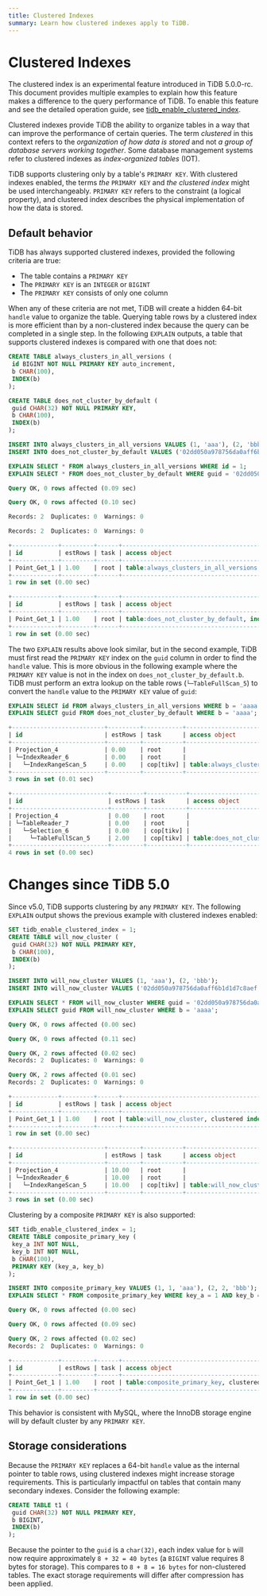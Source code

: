 ```yaml
---
title: Clustered Indexes
summary: Learn how clustered indexes apply to TiDB.
---
```


# Clustered Indexes

The clustered index is an experimental feature introduced in TiDB 5.0.0-rc. This document provides multiple examples to explain how this feature makes a difference to the query performance of TiDB. To enable this feature and see the detailed operation guide, see [tidb_enable_clustered_index](/system-variables.md#tidb_enable_clustered_index).

Clustered indexes provide TiDB the ability to organize tables in a way that can improve the performance of certain queries. The term _clustered_ in this context refers to the _organization of how data is stored_ and not _a group of database servers working together_. Some database management systems refer to clustered indexes as _index-organized tables_ (IOT).

TiDB supports clustering only by a table's `PRIMARY KEY`. With clustered indexes enabled, the terms _the_ `PRIMARY KEY` and _the clustered index_ might be used interchangeably. `PRIMARY KEY` refers to the constraint (a logical property), and clustered index describes the physical implementation of how the data is stored.

## Default behavior

TiDB has always supported clustered indexes, provided the following criteria are true:

- The table contains a `PRIMARY KEY`
- The `PRIMARY KEY` is an `INTEGER` or `BIGINT`
- The `PRIMARY KEY` consists of only one column

When any of these criteria are not met, TiDB will create a hidden 64-bit `handle` value to organize the table. Querying table rows by a clustered index is more efficient than by a non-clustered index because the query can be completed in a single step. In the following `EXPLAIN` outputs, a table that supports clustered indexes is compared with one that does not:

```sql
CREATE TABLE always_clusters_in_all_versions (
 id BIGINT NOT NULL PRIMARY KEY auto_increment,
 b CHAR(100),
 INDEX(b)
);

CREATE TABLE does_not_cluster_by_default (
 guid CHAR(32) NOT NULL PRIMARY KEY,
 b CHAR(100),
 INDEX(b)
);

INSERT INTO always_clusters_in_all_versions VALUES (1, 'aaa'), (2, 'bbb');
INSERT INTO does_not_cluster_by_default VALUES ('02dd050a978756da0aff6b1d1d7c8aef', 'aaa'), ('35bfbc09cb3c93d8ef032642521ac042', 'bbb');

EXPLAIN SELECT * FROM always_clusters_in_all_versions WHERE id = 1;
EXPLAIN SELECT * FROM does_not_cluster_by_default WHERE guid = '02dd050a978756da0aff6b1d1d7c8aef';
```

```sql
Query OK, 0 rows affected (0.09 sec)

Query OK, 0 rows affected (0.10 sec)

Records: 2  Duplicates: 0  Warnings: 0

Records: 2  Duplicates: 0  Warnings: 0

+-------------+---------+------+---------------------------------------+---------------+
| id          | estRows | task | access object                         | operator info |
+-------------+---------+------+---------------------------------------+---------------+
| Point_Get_1 | 1.00    | root | table:always_clusters_in_all_versions | handle:1      |
+-------------+---------+------+---------------------------------------+---------------+
1 row in set (0.00 sec)

+-------------+---------+------+--------------------------------------------------------+---------------+
| id          | estRows | task | access object                                          | operator info |
+-------------+---------+------+--------------------------------------------------------+---------------+
| Point_Get_1 | 1.00    | root | table:does_not_cluster_by_default, index:PRIMARY(guid) |               |
+-------------+---------+------+--------------------------------------------------------+---------------+
1 row in set (0.00 sec)
```

The two `EXPLAIN` results above look similar, but in the second example, TiDB must first read the `PRIMARY KEY` index on the `guid` column in order to find the `handle` value. This is more obvious in the following example where the `PRIMARY KEY` value is not in the index on `does_not_cluster_by_default.b`. TiDB must perform an extra lookup on the table rows (`└─TableFullScan_5`) to convert the `handle` value to the `PRIMARY KEY` value of `guid`:

```sql
EXPLAIN SELECT id FROM always_clusters_in_all_versions WHERE b = 'aaaa';
EXPLAIN SELECT guid FROM does_not_cluster_by_default WHERE b = 'aaaa';
```

```sql
+--------------------------+---------+-----------+---------------------------------------------------+-------------------------------------------------------+
| id                       | estRows | task      | access object                                     | operator info                                         |
+--------------------------+---------+-----------+---------------------------------------------------+-------------------------------------------------------+
| Projection_4             | 0.00    | root      |                                                   | test.always_clusters_in_all_versions.id               |
| └─IndexReader_6          | 0.00    | root      |                                                   | index:IndexRangeScan_5                                |
|   └─IndexRangeScan_5     | 0.00    | cop[tikv] | table:always_clusters_in_all_versions, index:b(b) | range:["aaaa","aaaa"], keep order:false, stats:pseudo |
+--------------------------+---------+-----------+---------------------------------------------------+-------------------------------------------------------+
3 rows in set (0.01 sec)

+---------------------------+---------+-----------+-----------------------------------+------------------------------------------------+
| id                        | estRows | task      | access object                     | operator info                                  |
+---------------------------+---------+-----------+-----------------------------------+------------------------------------------------+
| Projection_4              | 0.00    | root      |                                   | test.does_not_cluster_by_default.guid          |
| └─TableReader_7           | 0.00    | root      |                                   | data:Selection_6                               |
|   └─Selection_6           | 0.00    | cop[tikv] |                                   | eq(test.does_not_cluster_by_default.b, "aaaa") |
|     └─TableFullScan_5     | 2.00    | cop[tikv] | table:does_not_cluster_by_default | keep order:false, stats:pseudo                 |
+---------------------------+---------+-----------+-----------------------------------+------------------------------------------------+
4 rows in set (0.00 sec)
```

# Changes since TiDB 5.0

Since v5.0, TiDB supports clustering by any `PRIMARY KEY`. The following `EXPLAIN` output shows the previous example with clustered indexes enabled:

```sql
SET tidb_enable_clustered_index = 1;
CREATE TABLE will_now_cluster (
 guid CHAR(32) NOT NULL PRIMARY KEY,
 b CHAR(100),
 INDEX(b)
);

INSERT INTO will_now_cluster VALUES (1, 'aaa'), (2, 'bbb');
INSERT INTO will_now_cluster VALUES ('02dd050a978756da0aff6b1d1d7c8aef', 'aaa'), ('35bfbc09cb3c93d8ef032642521ac042', 'bbb');

EXPLAIN SELECT * FROM will_now_cluster WHERE guid = '02dd050a978756da0aff6b1d1d7c8aef';
EXPLAIN SELECT guid FROM will_now_cluster WHERE b = 'aaaa';
```

```sql
Query OK, 0 rows affected (0.00 sec)

Query OK, 0 rows affected (0.11 sec)

Query OK, 2 rows affected (0.02 sec)
Records: 2  Duplicates: 0  Warnings: 0

Query OK, 2 rows affected (0.01 sec)
Records: 2  Duplicates: 0  Warnings: 0

+-------------+---------+------+-------------------------------------------------------+---------------+
| id          | estRows | task | access object                                         | operator info |
+-------------+---------+------+-------------------------------------------------------+---------------+
| Point_Get_1 | 1.00    | root | table:will_now_cluster, clustered index:PRIMARY(guid) |               |
+-------------+---------+------+-------------------------------------------------------+---------------+
1 row in set (0.00 sec)

+--------------------------+---------+-----------+------------------------------------+-------------------------------------------------------+
| id                       | estRows | task      | access object                      | operator info                                         |
+--------------------------+---------+-----------+------------------------------------+-------------------------------------------------------+
| Projection_4             | 10.00   | root      |                                    | test.will_now_cluster.guid                            |
| └─IndexReader_6          | 10.00   | root      |                                    | index:IndexRangeScan_5                                |
|   └─IndexRangeScan_5     | 10.00   | cop[tikv] | table:will_now_cluster, index:b(b) | range:["aaaa","aaaa"], keep order:false, stats:pseudo |
+--------------------------+---------+-----------+------------------------------------+-------------------------------------------------------+
3 rows in set (0.00 sec)
```

Clustering by a composite `PRIMARY KEY` is also supported:

```sql
SET tidb_enable_clustered_index = 1;
CREATE TABLE composite_primary_key (
 key_a INT NOT NULL,
 key_b INT NOT NULL,
 b CHAR(100),
 PRIMARY KEY (key_a, key_b)
);

INSERT INTO composite_primary_key VALUES (1, 1, 'aaa'), (2, 2, 'bbb');
EXPLAIN SELECT * FROM composite_primary_key WHERE key_a = 1 AND key_b = 2;
```

```sql
Query OK, 0 rows affected (0.00 sec)

Query OK, 0 rows affected (0.09 sec)

Query OK, 2 rows affected (0.02 sec)
Records: 2  Duplicates: 0  Warnings: 0

+-------------+---------+------+--------------------------------------------------------------------+---------------+
| id          | estRows | task | access object                                                      | operator info |
+-------------+---------+------+--------------------------------------------------------------------+---------------+
| Point_Get_1 | 1.00    | root | table:composite_primary_key, clustered index:PRIMARY(key_a, key_b) |               |
+-------------+---------+------+--------------------------------------------------------------------+---------------+
1 row in set (0.00 sec)
```

This behavior is consistent with MySQL, where the InnoDB storage engine will by default cluster by any `PRIMARY KEY`.

## Storage considerations

Because the `PRIMARY KEY` replaces a 64-bit `handle` value as the internal pointer to table rows, using clustered indexes might increase storage requirements. This is particularly impactful on tables that contain many secondary indexes. Consider the following example:

```sql
CREATE TABLE t1 (
 guid CHAR(32) NOT NULL PRIMARY KEY,
 b BIGINT,
 INDEX(b)
);
```

Because the pointer to the `guid` is a `char(32)`, each index value for `b` will now require approximately `8 + 32 = 40 bytes` (a `BIGINT` value requires 8 bytes for storage). This compares to `8 + 8 = 16 bytes` for non-clustered tables. The exact storage requirements will differ after compression has been applied.
